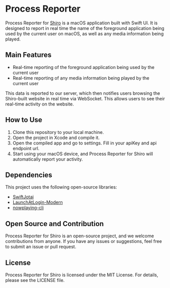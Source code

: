 #  Process Reporter

Process Reporter for [Shiro](https://github.com/Innei/Shiro) is a macOS application built with Swift UI. It is designed to report in real time the name of the foreground application being used by the current user on macOS, as well as any media information being played.

## Main Features

- Real-time reporting of the foreground application being used by the current user
- Real-time reporting of any media information being played by the current user

This data is reported to our server, which then notifies users browsing the Shiro-built website in real time via WebSocket. This allows users to see their real-time activity on the website.

## How to Use

1. Clone this repository to your local machine.
2. Open the project in Xcode and compile it.
3. Open the compiled app and go to settings. Fill in your apiKey and api endpoint url.
4. Start using your macOS device, and Process Reporter for Shiro will automatically report your activity.

## Dependencies

This project uses the following open-source libraries:

- [SwiftJotai](https://github.com/unixzii/SwiftJotai)
- [LaunchAtLogin-Modern](https://github.com/sindresorhus/LaunchAtLogin-Modern)
- [nowplaying-cli](https://github.com/kirtan-shah/nowplaying-cli)


## Open Source and Contribution

Process Reporter for Shiro is an open-source project, and we welcome contributions from anyone. If you have any issues or suggestions, feel free to submit an issue or pull request.

## License

Process Reporter for Shiro is licensed under the MIT License. For details, please see the LICENSE file.
